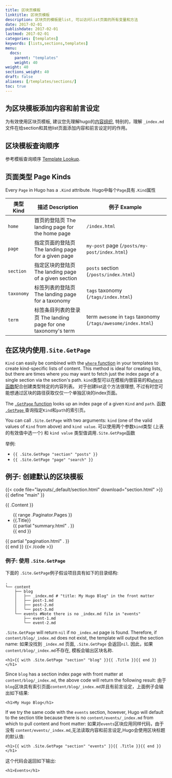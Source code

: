 ```yaml
---
title: 区块页模板
linktitle: 区块页模板
description: 区块页的模板是list, 可以访问list页面的所有变量和方法
date: 2017-02-01
publishdate: 2017-02-01
lastmod: 2017-02-01
categories: [templates]
keywords: [lists,sections,templates]
menu:
  docs:
    parent: "templates"
    weight: 40
weight: 40
sections_weight: 40
draft: false
aliases: [/templates/sections/]
toc: true
---
```


## 为区块模板添加内容和前言设定

为有效使用区块页模板, 建议您先理解hugo的[内容组织](/content-management/organization/), 特别的，理解
`_index.md`文件在给section和其他list页面添加内容和前言设定时的作用。

## 区块模板查询顺序

参考模板查询顺序 [Template Lookup](/templates/lookup-order/).

## 页面类型 Page Kinds

Every `Page` in Hugo has a `.Kind` attribute.
Hugo中每个`Page`具有`.Kind`属性

<!--
{{% page-kinds %}}
-->

| 类型 Kind | 描述 Description | 例子 Example |
|----------------|--------------------------------------------------------------------|-------------------------------------------------------------------------------|
| `home` | 首页的登陆页 The landing page for the home page | `/index.html` |
| `page` | 指定页面的登陆页 The landing page for a given page | `my-post` page (`/posts/my-post/index.html`) |
| `section` | 指定区块的登陆页 The landing page of a given section | `posts` section (`/posts/index.html`) |
| `taxonomy` | 标签列表的登陆页 The landing page for a taxonomy | `tags` taxonomy (`/tags/index.html`) |
| `term` | 标签条目列表的登录页 The landing page for one taxonomy's term | term `awesome` in `tags` taxonomy (`/tags/awesome/index.html`) |


## 在区块内使用`.Site.GetPage`

`Kind` can easily be combined with the [`where` function][where] in your templates to create kind-specific lists of content. This method is ideal for creating lists, but there are times where you may want to fetch just the index page of a single section via the section's path.
`kind`类型可以在模板内很容易的和[`where` 函数][where]配合创建类型特定的内容列表。 对于创建list这个方法很理想, 不过有时您可能想通过区块的路径获取仅仅一个单独区块的index页面。

The [`.GetPage` function][getpage] looks up an index page of a given `Kind` and `path`.
函数 [`.GetPage` ][getpage]查询指定`Kind`和`path`的索引页。

You can call `.Site.GetPage` with two arguments: `kind` (one of the valid values
of `Kind` from above) and `kind value`.
可以使用两个参数`kind`类型 (上表的有效值中选一个) 和 `kind value` 类型值调用`.Site.GetPage`函数


举例:

- `{{ .Site.GetPage "section" "posts" }}`
- `{{ .Site.GetPage "page" "search" }}`

## 例子: 创建默认的区块模板

{{< code file="layouts/_default/section.html" download="section.html" >}}
{{ define "main" }}
  <main>
      {{ .Content }}
          <ul class="contents">
          {{ range .Paginator.Pages }}
              <li>{{.Title}}
                  <div>
                    {{ partial "summary.html" . }}
                  </div>
              </li>
          {{ end }}
          </ul>
      {{ partial "pagination.html" . }}
  </main>
{{ end }}
{{< /code >}}

### 例子: 使用 `.Site.GetPage`

下面的 `.Site.GetPage`例子假设项目具有如下的目录结构:

```
.
└── content
    ├── blog
    │   ├── _index.md # "title: My Hugo Blog" in the front matter
    │   ├── post-1.md
    │   ├── post-2.md
    │   └── post-3.md
    └── events #Note there is no _index.md file in "events"
        ├── event-1.md
        └── event-2.md
```

`.Site.GetPage` will return `nil` if no `_index.md` page is found. Therefore, if `content/blog/_index.md` does not exist, the template will output the section name:
如果没找到 `_index.md` 页面, `.Site.GetPage` 会返回`nil`. 因此，如果`content/blog/_index.md`不存在,
模板会输出区块名称.

```
<h1>{{ with .Site.GetPage "section" "blog" }}{{ .Title }}{{ end }}</h1>
```

Since `blog` has a section index page with front matter at `content/blog/_index.md`, the above code will return the following result:
由于`blog`区块具有索引页面`content/blog/_index.md`并且有前言设定，上面例子会输出如下结果:

```
<h1>My Hugo Blog</h1>
```

If we try the same code with the `events` section, however, Hugo will default to the section title because there is no `content/events/_index.md` from which to pull content and front matter:
如果对`events`区块应用同样代码，由于没有 `content/events/_index.md`,无法读取内容和前言设定,Hugo会使用区块标题的默认值:


```
<h1>{{ with .Site.GetPage "section" "events" }}{{ .Title }}{{ end }}</h1>
```

这个代码会返回如下输出:

```
<h1>Events</h1>
```


[contentorg]: /content-management/organization/
[getpage]: /functions/getpage/
[lists]: /templates/lists/
[lookup]: /templates/lookup-order/
[where]: /functions/where/
[sections]: /content-management/sections/
